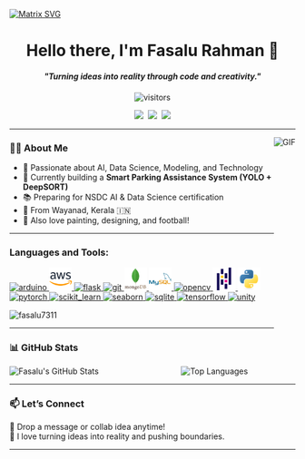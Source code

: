 [![Matrix SVG](https://raw.githubusercontent.com/rodrigograca31/rodrigograca31/master/matrix.svg)](https://www.youtube.com/watch?v=SDkAGkd4NLc) 

<h1 align="center"><b>Hello there, I'm Fasalu Rahman 👋</b></h1>

<h4 align="center"><i>"Turning ideas into reality through code and creativity."</i></h4>

<p align="center">
  <img align="center" alt="visitors" src="https://gpvc.arturio.dev/your-github-username" />
</p>

<p align="center">
  <a href="https://www.instagram.com/YOUR_INSTA/"><img src="https://img.shields.io/badge/Instagram-%23E4405F.svg?style=for-the-badge&logo=instagram&logoColor=white" /></a>&nbsp;
  <a href="https://www.linkedin.com/in/YOUR-LINKEDIN/"><img src="https://img.shields.io/badge/LinkedIn-%230077B5.svg?style=for-the-badge&logo=linkedin&logoColor=white" /></a>&nbsp;
  <a href="mailto:your.email@gmail.com"><img src="https://img.shields.io/badge/Gmail-%23D14836.svg?style=for-the-badge&logo=gmail&logoColor=white" /></a>
</p>

---

<img align="right" height="400px" alt="GIF" src="https://media.giphy.com/media/CVtNe84hhYF9u/giphy.gif" />

### 👨‍💻 About Me

- 🧠 Passionate about AI, Data Science, Modeling, and Technology  
- 🚗 Currently building a **Smart Parking Assistance System (YOLO + DeepSORT)**  
- 📚 Preparing for NSDC AI & Data Science certification  
- 📍 From Wayanad, Kerala 🇮🇳  
- 🎨 Also love painting, designing, and football!

---

<h3 align="left">Languages and Tools:</h3>
<p align="left"> <a href="https://www.arduino.cc/" target="_blank" rel="noreferrer"> <img src="https://cdn.worldvectorlogo.com/logos/arduino-1.svg" alt="arduino" width="40" height="40"/> </a> <a href="https://aws.amazon.com" target="_blank" rel="noreferrer"> <img src="https://raw.githubusercontent.com/devicons/devicon/master/icons/amazonwebservices/amazonwebservices-original-wordmark.svg" alt="aws" width="40" height="40"/> </a> <a href="https://flask.palletsprojects.com/" target="_blank" rel="noreferrer"> <img src="https://www.vectorlogo.zone/logos/pocoo_flask/pocoo_flask-icon.svg" alt="flask" width="40" height="40"/> </a> <a href="https://git-scm.com/" target="_blank" rel="noreferrer"> <img src="https://www.vectorlogo.zone/logos/git-scm/git-scm-icon.svg" alt="git" width="40" height="40"/> </a> <a href="https://www.mongodb.com/" target="_blank" rel="noreferrer"> <img src="https://raw.githubusercontent.com/devicons/devicon/master/icons/mongodb/mongodb-original-wordmark.svg" alt="mongodb" width="40" height="40"/> </a> <a href="https://www.mysql.com/" target="_blank" rel="noreferrer"> <img src="https://raw.githubusercontent.com/devicons/devicon/master/icons/mysql/mysql-original-wordmark.svg" alt="mysql" width="40" height="40"/> </a> <a href="https://opencv.org/" target="_blank" rel="noreferrer"> <img src="https://www.vectorlogo.zone/logos/opencv/opencv-icon.svg" alt="opencv" width="40" height="40"/> </a> <a href="https://pandas.pydata.org/" target="_blank" rel="noreferrer"> <img src="https://raw.githubusercontent.com/devicons/devicon/2ae2a900d2f041da66e950e4d48052658d850630/icons/pandas/pandas-original.svg" alt="pandas" width="40" height="40"/> </a> <a href="https://www.python.org" target="_blank" rel="noreferrer"> <img src="https://raw.githubusercontent.com/devicons/devicon/master/icons/python/python-original.svg" alt="python" width="40" height="40"/> </a> <a href="https://pytorch.org/" target="_blank" rel="noreferrer"> <img src="https://www.vectorlogo.zone/logos/pytorch/pytorch-icon.svg" alt="pytorch" width="40" height="40"/> </a> <a href="https://scikit-learn.org/" target="_blank" rel="noreferrer"> <img src="https://upload.wikimedia.org/wikipedia/commons/0/05/Scikit_learn_logo_small.svg" alt="scikit_learn" width="40" height="40"/> </a> <a href="https://seaborn.pydata.org/" target="_blank" rel="noreferrer"> <img src="https://seaborn.pydata.org/_images/logo-mark-lightbg.svg" alt="seaborn" width="40" height="40"/> </a> <a href="https://www.sqlite.org/" target="_blank" rel="noreferrer"> <img src="https://www.vectorlogo.zone/logos/sqlite/sqlite-icon.svg" alt="sqlite" width="40" height="40"/> </a> <a href="https://www.tensorflow.org" target="_blank" rel="noreferrer"> <img src="https://www.vectorlogo.zone/logos/tensorflow/tensorflow-icon.svg" alt="tensorflow" width="40" height="40"/> </a> <a href="https://unity.com/" target="_blank" rel="noreferrer"> <img src="https://www.vectorlogo.zone/logos/unity3d/unity3d-icon.svg" alt="unity" width="40" height="40"/> </a> </p>

<p><img align="center" src="https://github-readme-stats.vercel.app/api/top-langs?username=fasalu7311&show_icons=true&locale=en&layout=compact" alt="fasalu7311" /></p>
</p>

---

### 📊 GitHub Stats

<img align="left" src="https://github-readme-stats.vercel.app/api?username=your-github-username&show_icons=true&include_all_commits=true&theme=radical" width="60%" alt="Fasalu's GitHub Stats"/>

<img src="https://github-readme-stats.vercel.app/api/top-langs/?username=your-github-username&layout=compact&theme=radical" width="37%" alt="Top Languages"/>

---

### 📫 Let’s Connect

📩 Drop a message or collab idea anytime!  
🚀 I love turning ideas into reality and pushing boundaries.

---
